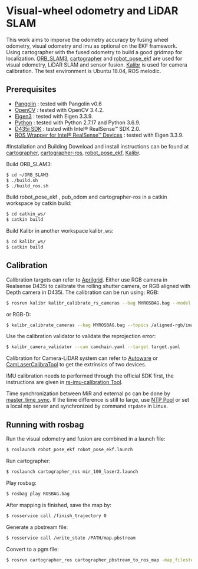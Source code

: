 #  Visual-wheel odometry and LiDAR SLAM
This work aims to imporve the odometry accuracy by fusing wheel odometry, visual odometry and imu as optional on the EKF framework.  Using cartographer with the fused odometry to build a good gridmap for localization.   [ORB_SLAM3](https://github.com/UZ-SLAMLab/ORB_SLAM3),  [cartographer](https://github.com/cartographer-project/cartographer) and [robot_pose_ekf](https://github.com/ros-planning/robot_pose_ekf) are used for visual odometry, LiDAR SLAM and sensor fusion. [Kalibr](https://github.com/ethz-asl/kalibr) is used for camera calibration.
The test environment is Ubuntu 18.04, ROS melodic.

## Prerequisites
- [Pangolin](https://github.com/stevenlovegrove/Pangolin) : tested with Pangolin v0.6
- [OpenCV](https://opencv.org/) : tested with OpenCV 3.4.2.
- [Eigen3](http://eigen.tuxfamily.org.) : tested with Eigen 3.3.9.
- [Python](https://www.python.org/) :  tested with Python 2.7.17 and Python 3.6.9.
- [D435i SDK](https://github.com/IntelRealSense/librealsense/blob/master/doc/installation.md) : tested with Intel® RealSense™ SDK 2.0.
- [ROS Wrapper for Intel® RealSense™ Devices](https://github.com/IntelRealSense/realsense-ros) : tested with Eigen 3.3.9.

#Installation and Building
Download and install instructions can be found at  [cartographer](https://github.com/cartographer-project/cartographer), [cartographer-ros](https://github.com/cartographer-project/cartographer_ros, ), [robot_pose_ekf](https://github.com/ros-planning/robot_pose_ekf), [Kalibr](https://github.com/ethz-asl/kalibr).

Build ORB_SLAM3:
```sh
$ cd ~/ORB_SLAM3
$ ./build.sh
$ ./build_ros.sh
```


Build robot_pose_ekf , pub_odom and cartographer-ros in a catkin workspace by catkin build:
```sh
$ cd catkin_ws/
$ catkin build
```
Build Kalibr in another workspace kalibr_ws:
```sh
$ cd kalibr_ws/
$ catkin build 
```


## Calibration
Calibration targets can refer to [Aprilgrid](https://github.com/ethz-asl/kalibr/wiki/calibration-targets). Either use RGB camera in Realsense D435i to calibrate the rolling shutter camera, or RGB aligned with Depth camera in D435i.
The calibration can be run using:
RGB:
```sh
$ rosrun kalibr kalibr_calibrate_rs_cameras --bag MYROSBAG.bag --model pinhole-radtan-rs --target aprilgrid.yaml --topic /rgb/image_raw --feature-variance 1 --frame-rate 30
```


or RGB-D:
```sh
$ kalibr_calibrate_cameras --bag MYROSBAG.bag --topics /aligned-rgb/image_raw  --models pinhole-radtan --target  aprilgrid.yaml 
```
Use the calibration validator to validate the reprojection error:
```sh
$ kalibr_camera_validator --cam camchain.yaml --target target.yaml
```
Calibration for Camera-LiDAR system can refer to [Autoware](https://autoware.readthedocs.io/en/feature-documentation_rtd/DevelopersGuide/PackagesAPI/sensing/autoware_camera_lidar_calibrator.html)  or [CamLaserCalibraTool](https://github.com/MegviiRobot/CamLaserCalibraTool) to get the extrinsics of two devices.

IMU calibration needs to performed through the official SDK first, the instructions are given in [rs-imu-calibration Tool](https://github.com/IntelRealSense/librealsense/tree/development/tools/rs-imu-calibration#rs-imu-calibration-tool).

Time synchronization between MiR and external pc can be done by [master_time_sync](https://github.com/matchRos/Match_Mobile_Robotics/tree/main/general_hardware_helper/master_time_sync). If the time difference is still to large,  use [NTP Pool](https://www.pool.ntp.org/zone/de) or set a local ntp server and synchronized by command ```ntpdate``` in Linux. 

## Running with rosbag
Run the visual odometry and fusion are combined in a launch file:

```sh
$ roslaunch robot_pose_ekf robot_pose_ekf.launch
```
Run cartographer:
```sh
$ roslaunch cartographer_ros mir_100_laser2.launch

```
Play rosbag:
```sh
$ rosbag play ROSBAG.bag
```
After mapping is finished, save the map by:
```sh
$ rosservice call /finish_trajectory 0
```
Generate a pbstream file:
```sh
$ rosservice call /write_state /PATH/map.pbstream
```
Convert to a pgm file:
```sh
$ rosrun cartographer_ros cartographer_pbstream_to_ros_map -map_filestem=/PATH/pgmmap -pbstream_filename=/PATH/map.pbstream -resolution=0.05
```



